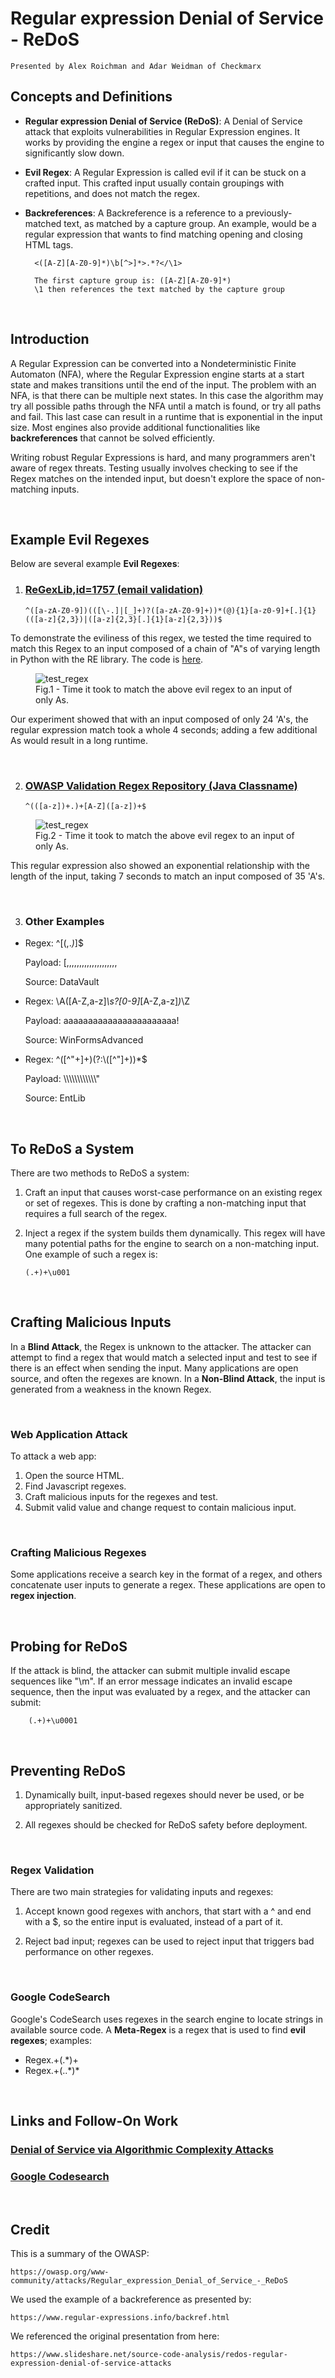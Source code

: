 # Regular expression Denial of Service - ReDoS
    Presented by Alex Roichman and Adar Weidman of Checkmarx
## Concepts and Definitions

- **Regular expression Denial of Service (ReDoS)**: A Denial of Service attack that exploits vulnerabilities in Regular Expression engines. It works by providing the engine a regex or input that causes the engine to significantly slow down.

- **Evil Regex**: A Regular Expression is called evil if it can be stuck on a crafted input. This crafted input usually contain groupings with repetitions, and does not match the regex.

- **Backreferences**: A Backreference is a reference to a previously-matched text, as matched by a capture group. An example, would be a regular expression that wants to find matching opening and closing HTML tags.

        <([A-Z][A-Z0-9]*)\b[^>]*>.*?</\1>

        The first capture group is: ([A-Z][A-Z0-9]*)
        \1 then references the text matched by the capture group

<br>

## Introduction

A Regular Expression can be converted into a Nondeterministic Finite Automaton (NFA), where the Regular Expression engine starts at a start state and makes transitions until the end of the input. The problem with an NFA, is that there can be multiple next states. In this case the algorithm may try all possible paths through the NFA until a match is found, or try all paths and fail. This last case can result in a runtime that is exponential in the input size. Most engines also provide additional functionalities like **backreferences** that cannot be solved efficiently.

Writing robust Regular Expressions is hard, and many programmers aren't aware of regex threats. Testing usually involves checking to see if the Regex matches on the intended input, but doesn't explore the space of non-matching inputs.

<br>

## Example Evil Regexes

Below are several example **Evil Regexes**:

1. <h3><a href="http://regexlib.com/REDetails.aspx?regexp_id=1757">ReGexLib,id=1757 (email validation)</a></h3>

    ```^([a-zA-Z0-9])(([\-.]|[_]+)?([a-zA-Z0-9]+))*(@){1}[a-z0-9]+[.]{1}(([a-z]{2,3})|([a-z]{2,3}[.]{1}[a-z]{2,3}))$```

To demonstrate the eviliness of this regex, we tested the time required to match this Regex to an input composed of a chain of "A"s of varying length in Python with the RE library. The code is <a href="https://github.com/tjt7a/paper_summaries/tree/main/Projects/Snort/Summaries/Projects/Code/test_regex.py">here</a>.

<figure>
    <img src="./Code/regex1_matchtime.png" alt="test_regex" style="zoom:100%;" />
        <figcaption>Fig.1 - Time it took to match the above evil regex to an input of only As.</figcaption>
</figure>

Our experiment showed that with an input composed of only 24 'A's, the regular expression match took a whole 4 seconds; adding a few additional As would result in a long runtime.

<br>

2. <h3><a href="https://wiki.owasp.org/index.php/OWASP_Validation_Regex_Repository">OWASP Validation Regex Repository (Java Classname)</a></h3>

    ```^(([a-z])+.)+[A-Z]([a-z])+$```

<figure>
    <img src="./Code/regex2_matchtime.png" alt="test_regex" style="zoom:100%;" />
        <figcaption>Fig.2 - Time it took to match the above evil regex to an input of only As.</figcaption>
</figure>

This regular expression also showed an exponential relationship with the length of the input, taking 7 seconds to match an input composed of 35 'A's.

<br>

3. <h3>Other Examples</h3>

-   Regex: ^\[(,.*)*\]$   

    Payload: [,,,,,,,,,,,,,,,,,,,,

    Source: DataVault

-   Regex: \A([A-Z,a-z]*\s?[0-9]*[A-Z,a-z]*)*\Z

    Payload: aaaaaaaaaaaaaaaaaaaaaaa!

    Source: WinFormsAdvanced


-   Regex: ^([^\"+]+)(?:\\([^\"]+))*$

    Payload: \\\\\\\\\\\\\\\\\\\\\\\\\"

    Source: EntLib

<br>

## To ReDoS a System

There are two methods to ReDoS a system:
1. Craft an input that causes worst-case performance on an existing regex or set of regexes. This is done by crafting a non-matching input that requires a full search of the regex.

2. Inject a regex if the system builds them dynamically. This regex will have many potential paths for the engine to search on a non-matching input. One example of such a regex is: 
    ```
    (.+)+\u001
    ```

<br>

## Crafting Malicious Inputs

In a **Blind Attack**, the Regex is unknown to the attacker. The attacker can attempt to find a regex that would match a selected input and test to see if there is an effect when sending the input. Many applications are open source, and often the regexes are known. In a **Non-Blind Attack**, the input is generated from a weakness in the known Regex.

<br>

### Web Application Attack

To attack a web app:
1. Open the source HTML.
2. Find Javascript regexes.
3. Craft malicious inputs for the regexes and test.
4. Submit valid value and change request to contain malicious input.

<br>

### Crafting Malicious Regexes

Some applications receive a search key in the format of a regex, and others concatenate user inputs to generate a regex. These applications are open to **regex injection**.

<br>

## Probing for ReDoS

If the attack is blind, the attacker can submit multiple invalid escape sequences like "\m". If an error message indicates an invalid escape sequence, then the input was evaluated by a regex, and the attacker can submit:

        (.+)+\u0001

<br>

## Preventing ReDoS

1. Dynamically built, input-based regexes should never be used, or be appropriately sanitized.

2. All regexes should be checked for ReDoS safety before deployment.

<br>

### Regex Validation

There are two main strategies for validating inputs and regexes:
1. Accept known good regexes with anchors, that start with a ^ and end with a $, so the entire input is evaluated, instead of a part of it.

2. Reject bad input; regexes can be used to reject input that triggers bad performance on other regexes.

<br>

### Google CodeSearch

Google's CodeSearch uses regexes in the search engine to locate strings in available source code. A **Meta-Regex** is a regex that is used to find **evil regexes**; examples:

- Regex.+\(\.\*\)\+
- Regex.+\(.\.\*\)\*

<br>

## Links and Follow-On Work


<h3><a href="https://github.com/tjt7a/paper_summaries/blob/main/Projects/Snort/Summaries/Papers/1.%20Denial%20of%20Service%20via%20Algorithmic%20Complexity%20Attacks.md">Denial of Service via Algorithmic Complexity Attacks</a></h3>

<h3><a href="https://github.com/google/codesearch">Google Codesearch</a></h3>

<br>


## Credit

This is a summary of the OWASP:

    https://owasp.org/www-community/attacks/Regular_expression_Denial_of_Service_-_ReDoS

We used the example of a backreference as presented by:

    https://www.regular-expressions.info/backref.html


We referenced the original presentation from here:

    https://www.slideshare.net/source-code-analysis/redos-regular-expression-denial-of-service-attacks